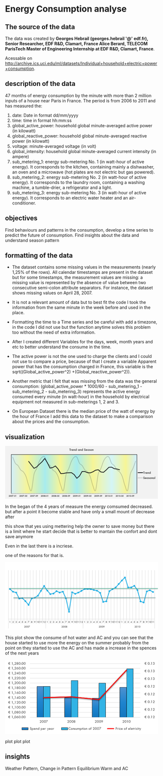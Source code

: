 # Energy Consumption analyse

## The source of the data 
The data was created by **Georges Hebrail (georges.hebrail '@' edf.fr), Senior Researcher, EDF R&D, Clamart, France 
Alice Berard, TELECOM ParisTech Master of Engineering Internship at EDF R&D, Clamart, France**.   

Acessable on http://archive.ics.uci.edu/ml/datasets/Individual+household+electric+power+consumption.



## description of the data

47 months of energy consumption by the minute with more than 2 million inputs of a house near Paris in France.
The period is from 2006 to 2011 and has measured the:
1. date: Date in format dd/mm/yyyy 
2. time: time in format hh:mm:ss 
3. global_active_power: household global minute-averaged active power (in kilowatt) 
4. global_reactive_power: household global minute-averaged reactive power (in kilowatt) 
5. voltage: minute-averaged voltage (in volt) 
6. global_intensity: household global minute-averaged current intensity (in ampere) 
7. sub_metering_1: energy sub-metering No. 1 (in watt-hour of active energy). It corresponds to the kitchen, containing mainly a dishwasher, an oven and a microwave (hot plates are not electric but gas powered). 
8. sub_metering_2: energy sub-metering No. 2 (in watt-hour of active energy). It corresponds to the laundry room, containing a washing machine, a tumble-drier, a refrigerator and a light. 
9. sub_metering_3: energy sub-metering No. 3 (in watt-hour of active energy). It corresponds to an electric water heater and an air-conditioner.


## objectives

Find behaviours and patterns in the consumption, develop a time series to predict the future of consumption.
Find insights about the data and understand season pattern 

## formatting of the data 
* The dataset contains some missing values in the measurements (nearly 1,25% of the rows). All calendar timestamps are present in the dataset but for some timestamps, the measurement values are missing: a missing value is represented by the absence of value between two consecutive semi-colon attribute separators. For instance, the dataset shows missing values on April 28, 2007.
* It is not a relevant amount of data but to best fit the code I took the information from the same minute in the week before and used in the place.

* Formatting the time to a Time series and be careful with add a timezone, in the code I did not use but the function anytime solves this problem too without the need of extra information.

* After I created different Variables for the days, week, month years and etc to better understand the consume in the time.

* The active power is not the one used to charge the clients and I could not use to compare a price, because of that I create a variable Apparent power that has the consumption charged in France, this variable is the 
sqrt((Global_active_power^2) +(Global_reactive_power^2)).

* Another metric that I felt that was missing from the data was the general consumption:
 (global_active_power * 1000/60 - sub_metering_1 - sub_metering_2 - sub_metering_3) represents the active energy consumed every minute (in watt-hour) in the household by electrical equipment not measured in sub-meterings 1, 2 and 3.

* On European Dataset there is the median price of the watt of energy by the hour of France I add this data to the dataset to make a comparison about the prices and the consumption.


## visualization
![ALt text](/Image/Trend.Season.png)

In the began of the 4 years of measure the energy comsumed decreased. but after a point it become stable and have only a small mount of decrease after

this show that yes using mettering help the owner to save money but there is a limit where he start decide that is better to mantain the confort and dont save anymore 

Even in the last there is a incriese.

one of the reasons for that is.

![ALt text](/Image/ConsumeOfTheHeather.png)

This plot show the consume of hot water and AC and you can see that the house started to use more the energy on the summer probably from the point on they started to use the AC and has made a increase in the spences of the next years 

![ALt text](/Image/Savingofmoney.png)

      
plot
plot
plot
## insights

Weather Pattern, 
Change in Pattern
Equilibrium
Warm and AC